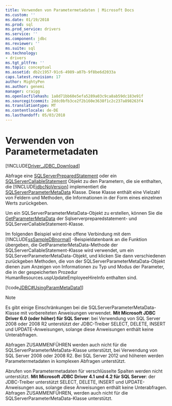 ```yaml
---
title: Verwenden von Parametermetadaten | Microsoft Docs
ms.custom: ''
ms.date: 01/19/2018
ms.prod: sql
ms.prod_service: drivers
ms.service: ''
ms.component: jdbc
ms.reviewer: ''
ms.suite: sql
ms.technology:
- drivers
ms.tgt_pltfrm: ''
ms.topic: conceptual
ms.assetid: db2c1957-91c6-4989-a07b-9f8be6d2033a
caps.latest.revision: 17
author: MightyPen
ms.author: genemi
manager: craigg
ms.openlocfilehash: 1a8d71bb60e5efa5289a03c9ca8ab59dc183e91f
ms.sourcegitcommit: 2ddc0bfb3ce2f2b160e3638f1c2c237a898263f4
ms.translationtype: MT
ms.contentlocale: de-DE
ms.lasthandoff: 05/03/2018
---
```

# <a name="using-parameter-metadata"></a>Verwenden von Parametermetadaten
[!INCLUDE[Driver_JDBC_Download](../../includes/driver_jdbc_download.md)]

  Abfrage eine [SQLServerPreparedStatement](../../connect/jdbc/reference/sqlserverpreparedstatement-class.md) oder ein [SQLServerCallableStatement](../../connect/jdbc/reference/sqlservercallablestatement-class.md) Objekt zu den Parametern, die sie enthalten, die [!INCLUDE[jdbcNoVersion](../../includes/jdbcnoversion_md.md)] implementiert die [ SQLServerParameterMetaData](../../connect/jdbc/reference/sqlserverparametermetadata-class.md) Klasse. Diese Klasse enthält eine Vielzahl von Feldern und Methoden, die Informationen in der Form eines einzelnen Werts zurückgeben.  
  
 Um ein SQLServerParameterMetaData-Objekt zu erstellen, können Sie die [GetParameterMetaData](../../connect/jdbc/reference/getparametermetadata-method-sqlserverpreparedstatement.md) der Sqlserverpreparedstatement- und SQLServerCallableStatement-Klasse.  
  
 Im folgenden Beispiel wird eine offene Verbindung mit dem [!INCLUDE[ssSampleDBnormal](../../includes/sssampledbnormal_md.md)] -Beispieldatenbank an die Funktion übergeben, die GetParameterMetaData-Methode der SQLServerCallableStatement-Klasse wird verwendet, um ein SQLServerParameterMetaData-Objekt, und klicken Sie dann verschiedenen zurückgeben Methoden, die von der SQLServerParameterMetaData-Objekt dienen zum Anzeigen von Informationen zu Typ und Modus der Parameter, die in der gespeicherten Prozedur HumanResources.uspUpdateEmployeeHireInfo enthalten sind.  
  
 [!code[JDBC#UsingParamMetaData1](../../connect/jdbc/codesnippet/Java/using-parameter-metadata_1.java)]  
    
> [!NOTE]  
Es gibt einige Einschränkungen bei die SQLServerParameterMetaData-Klasse mit vorbereiteten Anweisungen verwendet. 
**Mit Microsoft JDBC Driver 6.0 (oder höher) für SQL Server**: bei Verwendung von SQL Server 2008 oder 2008 R2 unterstützt der JDBC-Treiber SELECT, DELETE, INSERT und UPDATE-Anweisungen, solange diese Anweisungen enthält keine Unterabfragen.  

Abfragen ZUSAMMENFÜHREN werden auch nicht für die SQLServerParameterMetaData-Klasse unterstützt, bei Verwendung von SQL Server 2008 oder 2008 R2. Bei SQL Server 2012 und höheren werden Parametermetadaten in komplexen Abfragen unterstützt.  

Abrufen von Parametermetadaten für verschlüsselte Spalten werden nicht unterstützt. **Mit Microsoft JDBC Driver 4.1 und 4.2 für SQL Server**: der JDBC-Treiber unterstützt SELECT, DELETE, INSERT und UPDATE-Anweisungen aus, solange diese Anweisungen enthält keine Unterabfragen. Abfragen ZUSAMMENFÜHREN, werden auch nicht für die SQLServerParameterMetaData-Klasse unterstützt.  
  
  
